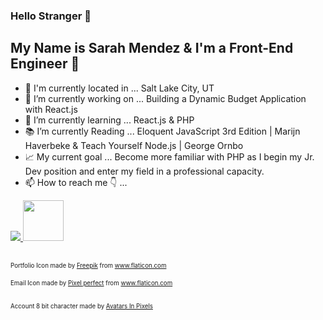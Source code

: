 ### Hello Stranger 👋
## My Name is Sarah Mendez & I'm a Front-End Engineer 💫

- 📍 I'm currently located in ... Salt Lake City, UT
- 🔭 I’m currently working on ... Building a Dynamic Budget Application with React.js
- 🌱 I’m currently learning ... React.js & PHP
- 📚 I’m currently Reading ... Eloquent JavaScript 3rd Edition | Marijn Haverbeke & Teach Yourself Node.js | George Ornbo
- 📈 My current goal ... Become more familiar with PHP as I begin my Jr. Dev position and enter my field in a professional capacity.
- 📫 How to reach me 👇 ...

<a href="https://www.linkedin.com/in/srhmendez/" target="_blank"><img src="	https://img.shields.io/badge/LinkedIn-0077B5?style=for-the-badge&logo=linkedin&logoColor=white"> <img class="emailIcon" height=65px width=65px src="https://img.shields.io/badge/Gmail-D14836?style=for-the-badge&logo=gmail&logoColor=white"></a>






<br>
<sub><sup><div>Portfolio Icon made by <a href="https://www.flaticon.com/authors/freepik" title="Freepik">Freepik</a> from <a href="https://www.flaticon.com/" title="Flaticon"/>www.flaticon.com</a></div></sup></sub>
<br>
<sub><sup><div>Email Icon made by <a href="https://www.flaticon.com/authors/pixel-perfect" title="Pixel perfect">Pixel perfect</a> from <a href="https://www.flaticon.com/" title="Flaticon">www.flaticon.com</a></div></sup></sub>
<br>
<sub><sup><div id="credit"><p>Account 8 bit character made by <a href="http://www.avatarsinpixels.com/minipix/clothing/Body" title="Avatars In Pixels">Avatars In Pixels</a></div></sup></sub>

